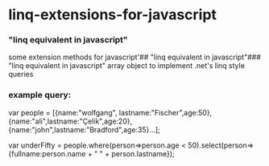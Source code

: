 # linq-extensions-for-javascript
### "linq equivalent in javascript"
some extension methods for javascript'## "linq equivalent in javascript"### "linq equivalent in javascript" array object to implement .net's linq style queries

### example query: 

var people = [{name:"wolfgang", lastname:"Fischer",age:50},{name:"ali",lastname:"Çelik",age:20},{name:"john",lastname:"Bradford",age:35}...];

var underFifty = people.where(person=>person.age < 50).select(person=>{fullname:person.name + " " + person.lastname}); 
